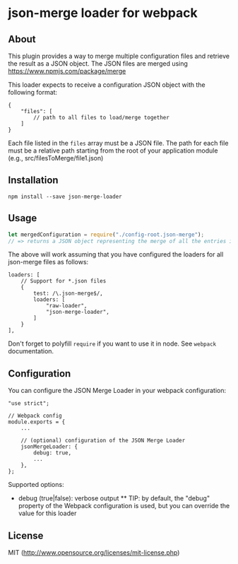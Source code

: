 # json-merge loader for webpack

## About
This plugin provides a way to merge multiple configuration files and retrieve the result as a JSON object. The JSON files are merged using https://www.npmjs.com/package/merge


This loader expects to receive a configuration JSON object with the following format:

```
{
    "files": [
        // path to all files to load/merge together
    ]
}
```

Each file listed in the `files` array must be a JSON file.
The path for each file must be a relative path starting from the root of your application module (e.g., src/filesToMerge/file1.json)

## Installation

`npm install --save json-merge-loader`

## Usage

``` javascript
let mergedConfiguration = require("./config-root.json-merge");
// => returns a JSON object representing the merge of all the entries in the "file" array defined within config-root.json
```

The above will work assuming that you have configured the loaders for all json-merge files as follows:
```
loaders: [
    // Support for *.json files
    {
        test: /\.json-merge$/,
        loaders: [
            "raw-loader",
            "json-merge-loader",
        ]
    }
],
```

Don't forget to polyfill `require` if you want to use it in node.
See `webpack` documentation.

## Configuration
You can configure the JSON Merge Loader in your webpack configuration:

```
"use strict";

// Webpack config
module.exports = {
    ...

    // (optional) configuration of the JSON Merge Loader
    jsonMergeLoader: {
        debug: true,
        ...
    },
};

```

Supported options:
* debug (true|false): verbose output
** TIP: by default, the "debug" property of the Webpack configuration is used, but you can override the value for this loader

## License

MIT (http://www.opensource.org/licenses/mit-license.php)
